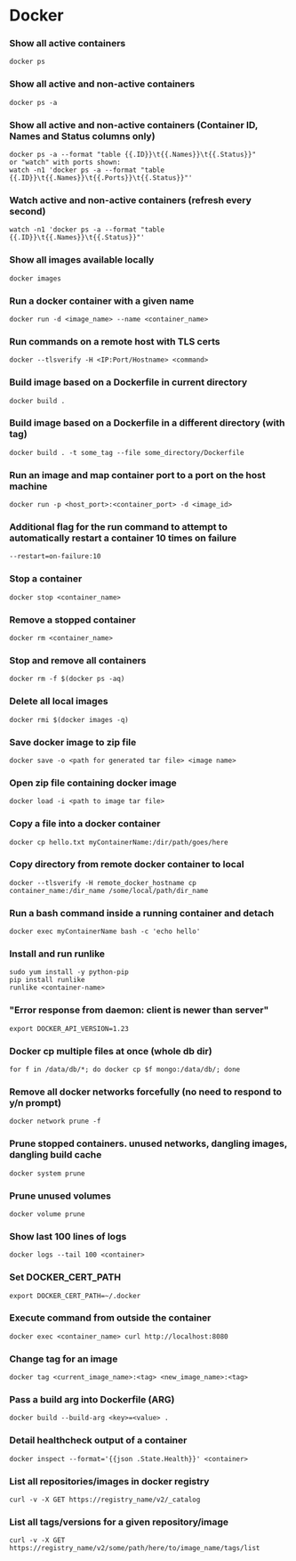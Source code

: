 # Docker

### Show all active containers
```shell
docker ps
```

### Show all active and non-active containers
```shell
docker ps -a
```

### Show all active and non-active containers (Container ID, Names and Status columns only)
```shell
docker ps -a --format "table {{.ID}}\t{{.Names}}\t{{.Status}}"
or "watch" with ports shown:
watch -n1 'docker ps -a --format "table {{.ID}}\t{{.Names}}\t{{.Ports}}\t{{.Status}}"'
```

### Watch active and non-active containers (refresh every second)
```shell
watch -n1 'docker ps -a --format "table {{.ID}}\t{{.Names}}\t{{.Status}}"'
```

### Show all images available locally
```shell
docker images
````

### Run a docker container with a given name
```shell
docker run -d <image_name> --name <container_name>
```

### Run commands on a remote host with TLS certs
```shell
docker --tlsverify -H <IP:Port/Hostname> <command>
```

### Build image based on a Dockerfile in current directory
```shell
docker build .
```

### Build image based on a Dockerfile in a different directory (with tag)
```shell
docker build . -t some_tag --file some_directory/Dockerfile
```

### Run an image and map container port to a port on the host machine
```shell
docker run -p <host_port>:<container_port> -d <image_id>
```

### Additional flag for the run command to attempt to automatically restart a container 10 times on failure
```shell
--restart=on-failure:10
```

### Stop a container
```shell
docker stop <container_name>
```

### Remove a stopped container
```shell
docker rm <container_name>
```

### Stop and remove all containers
```shell
docker rm -f $(docker ps -aq)
```

### Delete all local images
```shell
docker rmi $(docker images -q)
```

### Save docker image to zip file
```shell
docker save -o <path for generated tar file> <image name>
```

### Open zip file containing docker image
```shell
docker load -i <path to image tar file>
```

### Copy a file into a docker container
```shell
docker cp hello.txt myContainerName:/dir/path/goes/here
```

### Copy directory from remote docker container to local
```shell
docker --tlsverify -H remote_docker_hostname cp container_name:/dir_name /some/local/path/dir_name
```

### Run a bash command inside a running container and detach
```shell
docker exec myContainerName bash -c 'echo hello'
```

### Install and run runlike
```shell
sudo yum install -y python-pip
pip install runlike
runlike <container-name>
```

### "Error response from daemon: client is newer than server"
```shell
export DOCKER_API_VERSION=1.23
```

### Docker cp multiple files at once (whole db dir)
```shell
for f in /data/db/*; do docker cp $f mongo:/data/db/; done
```

### Remove all docker networks forcefully (no need to respond to y/n prompt)
```shell
docker network prune -f
```

### Prune stopped containers. unused networks, dangling images, dangling build cache
```shell
docker system prune
```

### Prune unused volumes
```shell
docker volume prune
```

### Show last 100 lines of logs
```shell
docker logs --tail 100 <container>
```

### Set DOCKER_CERT_PATH
```shell
export DOCKER_CERT_PATH=~/.docker
```

### Execute command from outside the container
```shell
docker exec <container_name> curl http://localhost:8080
```

### Change tag for an image
```shell
docker tag <current_image_name>:<tag> <new_image_name>:<tag>
```

### Pass a build arg into Dockerfile (ARG)
```shell
docker build --build-arg <key>=<value> .
```

### Detail healthcheck output of a container
```shell
docker inspect --format='{{json .State.Health}}' <container>
```

### List all repositories/images in docker registry
```shell
curl -v -X GET https://registry_name/v2/_catalog
```

### List all tags/versions for a given repository/image
```shell
curl -v -X GET https://registry_name/v2/some/path/here/to/image_name/tags/list
```
